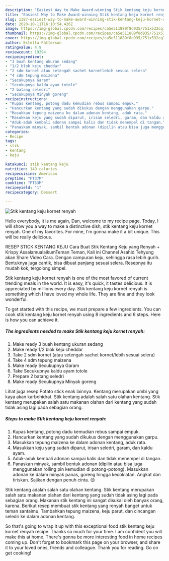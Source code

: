 ```yaml
---
description: "Easiest Way to Make Award-winning Stik kentang keju kornet renyah"
title: "Easiest Way to Make Award-winning Stik kentang keju kornet renyah"
slug: 1387-easiest-way-to-make-award-winning-stik-kentang-keju-kornet-renyah
date: 2020-10-11T16:10:54.426Z
image: https://img-global.cpcdn.com/recipes/ca5e511889f8d935/751x532cq70/stik-kentang-keju-kornet-renyah-foto-resep-utama.jpg
thumbnail: https://img-global.cpcdn.com/recipes/ca5e511889f8d935/751x532cq70/stik-kentang-keju-kornet-renyah-foto-resep-utama.jpg
cover: https://img-global.cpcdn.com/recipes/ca5e511889f8d935/751x532cq70/stik-kentang-keju-kornet-renyah-foto-resep-utama.jpg
author: Estella Patterson
ratingvalue: 4.9
reviewcount: 19294
recipeingredient:
- "3 buah kentang ukuran sedang"
- "1/2 blok keju cheddar"
- "2 sdm kornet atau setengah sachet kornetlebih sesuai selera"
- "4 sdm tepung maizena"
- "Secukupnya Garam"
- "Secukupnya kaldu ayam totole"
- "2 batang seledri"
- "Secukupnya Minyak goreng"
recipeinstructions:
- "Kupas kentang, potong dadu kemudian rebus sampai empuk."
- "Hancurkan kentang yang sudah dikukus dengan menggunakan garpu."
- "Masukkan tepung maizena ke dalam adonan kentang, aduk rata."
- "Masukkan keju yang sudah diparut, irisan seledri, garam, dan kaldu ayam."
- "Aduk-aduk kembali adonan sampai kalis dan tidak menempel di tangan."
- "Panaskan minyak, sambil bentuk adonan (dipilin atau bisa juga menggunakan rolling pin kemudian di potong-potong). Masukkan adonan ke dalam minyak panas, goreng hingga kecoklatan. Angkat dan tiriskan. Sajikan dengan penuh cinta. 😊"
categories:
- Recipe
tags:
- stik
- kentang
- keju

katakunci: stik kentang keju 
nutrition: 149 calories
recipecuisine: American
preptime: "PT37M"
cooktime: "PT53M"
recipeyield: "1"
recipecategory: Dessert

---
```



![Stik kentang keju kornet renyah](https://img-global.cpcdn.com/recipes/ca5e511889f8d935/751x532cq70/stik-kentang-keju-kornet-renyah-foto-resep-utama.jpg)

Hello everybody, it is me again, Dan, welcome to my recipe page. Today, I will show you a way to make a distinctive dish, stik kentang keju kornet renyah. One of my favorites. For mine, I'm gonna make it a bit unique. This will be really delicious.

RESEP STICK KENTANG KEJU Cara Buat Stik Kentang Keju yang Renyah + Krispy AssalamualaikumTeman Teman, Kali ini Channel Asahid Tehyung akan Share Video Cara. Dengan campuran keju, sehingga rasa lebih gurih. Bentuknya juga cantik, bisa dibuat panjang sesuai selera. Resepnya itu mudah kok, tergolong simpel.

Stik kentang keju kornet renyah is one of the most favored of current trending meals in the world. It is easy, it's quick, it tastes delicious. It is appreciated by millions every day. Stik kentang keju kornet renyah is something which I have loved my whole life. They are fine and they look wonderful.


To get started with this recipe, we must prepare a few ingredients. You can cook stik kentang keju kornet renyah using 8 ingredients and 6 steps. Here is how you can achieve it.

<!--inarticleads1-->

##### The ingredients needed to make Stik kentang keju kornet renyah:

1. Make ready 3 buah kentang ukuran sedang
1. Make ready 1/2 blok keju cheddar
1. Take 2 sdm kornet (atau setengah sachet kornet/lebih sesuai selera)
1. Take 4 sdm tepung maizena
1. Make ready Secukupnya Garam
1. Take Secukupnya kaldu ayam totole
1. Prepare 2 batang seledri
1. Make ready Secukupnya Minyak goreng


Lihat juga resep Potato stick enak lainnya. Kentang merupakan umbi yang kaya akan karbohidrat. Stik kentang adalah salah satu olahan kentang. Stik kentang merupakan salah satu makanan olahan dari kentang yang sudah tidak asing lagi pada sebagian orang. 

<!--inarticleads2-->

##### Steps to make Stik kentang keju kornet renyah:

1. Kupas kentang, potong dadu kemudian rebus sampai empuk.
1. Hancurkan kentang yang sudah dikukus dengan menggunakan garpu.
1. Masukkan tepung maizena ke dalam adonan kentang, aduk rata.
1. Masukkan keju yang sudah diparut, irisan seledri, garam, dan kaldu ayam.
1. Aduk-aduk kembali adonan sampai kalis dan tidak menempel di tangan.
1. Panaskan minyak, sambil bentuk adonan (dipilin atau bisa juga menggunakan rolling pin kemudian di potong-potong). Masukkan adonan ke dalam minyak panas, goreng hingga kecoklatan. Angkat dan tiriskan. Sajikan dengan penuh cinta. 😊


Stik kentang adalah salah satu olahan kentang. Stik kentang merupakan salah satu makanan olahan dari kentang yang sudah tidak asing lagi pada sebagian orang. Makanan stik kentang ini sangat disukai oleh banyak orang, karena. Berikut resep membuat stik kentang yang renyah banget untuk teman santaimu. Tambahkan tepung maizena, keju parut, dan cincangan seledri ke dalam adonan kentang. 

So that's going to wrap it up with this exceptional food stik kentang keju kornet renyah recipe. Thanks so much for your time. I am confident you will make this at home. There's gonna be more interesting food in home recipes coming up. Don't forget to bookmark this page on your browser, and share it to your loved ones, friends and colleague. Thank you for reading. Go on get cooking!
